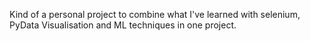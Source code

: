 Kind of a personal project to combine what I've learned with selenium, PyData Visualisation and ML techniques in one project.